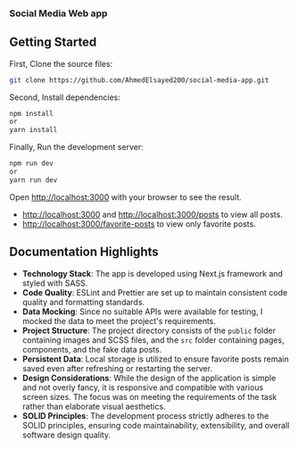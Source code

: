 ### Social Media Web app

## Getting Started

First, Clone the source files:
```bash
git clone https://github.com/AhmedElsayed200/social-media-app.git
```
Second, Install dependencies:
```bash
npm install
or
yarn install
```
Finally, Run the development server:
```bash
npm run dev
or
yarn run dev
```

Open [http://localhost:3000](http://localhost:3000) with your browser to see the result.
- [http://localhost:3000](http://localhost:3000) and [http://localhost:3000/posts](http://localhost:3000/posts) to view all posts.
- [http://localhost:3000/favorite-posts](http://localhost:3000/favorite-posts) to view only favorite posts.

## Documentation Highlights
- **Technology Stack**: The app is developed using Next.js framework and styled with SASS.
- **Code Quality**: ESLint and Prettier are set up to maintain consistent code quality and formatting standards.
- **Data Mocking**: Since no suitable APIs were available for testing, I mocked the data to meet the project's requirements.
- **Project Structure**: The project directory consists of the `public` folder containing images and SCSS files, and the `src` folder containing pages, components, and the fake data posts.
- **Persistent Data**: Local storage is utilized to ensure favorite posts remain saved even after refreshing or restarting the server.
- **Design Considerations**: While the design of the application is simple and not overly fancy, it is responsive and compatible with various screen sizes. The focus was on meeting the requirements of the task rather than elaborate visual aesthetics.
- **SOLID Principles**: The development process strictly adheres to the SOLID principles, ensuring code maintainability, extensibility, and overall software design quality.